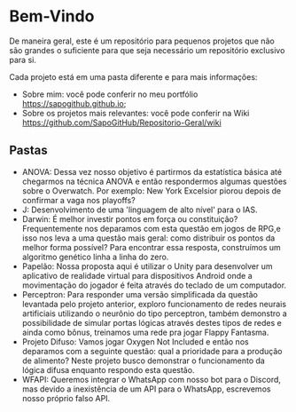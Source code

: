 ﻿# Bem-Vindo

De maneira geral, este é um repositório para pequenos projetos que não são grandes o suficiente para que seja necessário um repositório exclusivo para si.

Cada projeto está em uma pasta diferente e para mais informações:
- Sobre mim: você pode conferir no meu portfólio https://sapogithub.github.io;
- Sobre os projetos mais relevantes: você pode conferir na Wiki https://github.com/SapoGitHub/Repositorio-Geral/wiki

## Pastas

- ANOVA: Dessa vez nosso objetivo é partirmos da estatística básica até chegarmos na técnica ANOVA e então respondermos algumas questões sobre o Overwatch. Por exemplo: New York Excelsior piorou depois de confirmar a vaga nos playoffs?
- J: Desenvolvimento de uma 'linguagem de alto nível' para o IAS.
- Darwin: É melhor investir pontos em força ou constituição? Frequentemente nos deparamos com esta questão em jogos de RPG,e isso nos leva a uma questão mais geral: como distribuir os pontos da melhor forma possível? Para encontrar essa resposta, construímos um algoritmo genético linha a linha do zero.
- Papelão: Nossa proposta aqui é utilizar o Unity para desenvolver um aplicativo de realidade virtual para dispositivos Android onde a movimentação do jogador é feita através do teclado de um computador.
- Perceptron: Para responder uma versão simplificada da questão levantada pelo projeto anterior, exploro funcionamento de redes neurais artificiais utilizando o neurônio do tipo perceptron, também demonstro a possibilidade de simular portas lógicas através destes tipos de redes e ainda como bônus, treinamos uma rede pra jogar Flappy Fantasma.
- Projeto Difuso: Vamos jogar Oxygen Not Included e então nos deparamos com a seguinte questão: qual a prioridade para a produção de alimento? Neste projeto busco demonstrar o funcionamento da lógica difusa enquanto respondo esta questão.
- WFAPI: Queremos integrar o WhatsApp com nosso bot para o Discord, mas devido a inexistência de um API para o WhatsApp, escrevemos nosso próprio falso API.
